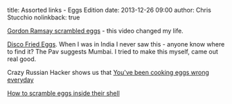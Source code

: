 title: Assorted links - Eggs Edition
date: 2013-12-26 09:00
author: Chris Stucchio
nolinkback: true





[Gordon Ramsay scrambled eggs](http://www.youtube.com/watch?v=HKWsOLR4wOE) - this video changed my life.

[Disco Fried Eggs](http://www.youtube.com/watch?v=tOaKPzhHzL4). When I was in India I never saw this - anyone know where to find it? The Pav suggests Mumbai. I tried to make this myself, came out real good.

Crazy Russian Hacker shows us that [You've been cooking eggs wrong everyday](http://www.youtube.com/watch?v=CXycnnBnAr8)

[How to scramble eggs inside their shell](http://www.youtube.com/watch?v=aazP6zvJmiQ)


